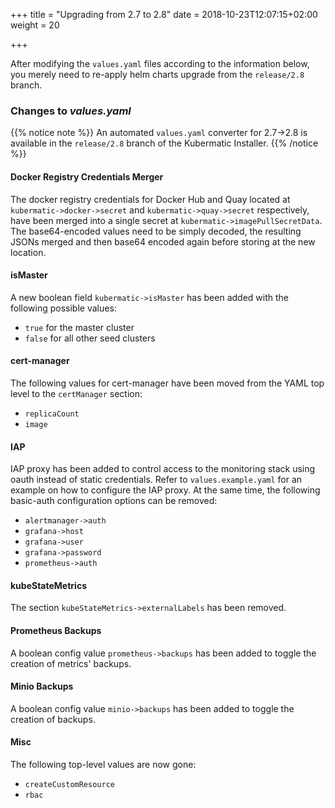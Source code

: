 +++
title = "Upgrading from 2.7 to 2.8"
date = 2018-10-23T12:07:15+02:00
weight = 20

+++

After modifying the `values.yaml` files according to the information below, you merely need to re-apply helm charts upgrade from the `release/2.8` branch.

### Changes to *values.yaml*

{{% notice note %}}
An automated `values.yaml` converter for 2.7->2.8 is available in the `release/2.8` branch of the Kubermatic Installer.
{{% /notice %}}

#### Docker Registry Credentials Merger

The docker registry credentials for Docker Hub and Quay located at `kubermatic->docker->secret` and `kubermatic->quay->secret` respectively, have been merged into a single secret at `kubermatic->imagePullSecretData`. The base64-encoded values need to be simply decoded, the resulting JSONs merged and then base64 encoded again before storing at the new location.

#### isMaster

A new boolean field `kubermatic->isMaster` has been added with the following possible values:

- `true` for the master cluster
- `false` for all other seed clusters

#### cert-manager

The following values for cert-manager have been moved from the YAML top level to the `certManager` section:

- `replicaCount`
- `image`

#### IAP

IAP proxy has been added to control access to the monitoring stack using oauth instead of static credentials. Refer to `values.example.yaml` for an example on how to configure the IAP proxy. At the same time, the following basic-auth configuration options can be removed:

- `alertmanager->auth`
- `grafana->host`
- `grafana->user`
- `grafana->password`
- `prometheus->auth`

#### kubeStateMetrics

The section `kubeStateMetrics->externalLabels` has been removed.

#### Prometheus Backups

A boolean config value `prometheus->backups` has been added to toggle the creation of metrics' backups.

#### Minio Backups

A boolean config value `minio->backups` has been added to toggle the creation of backups.

#### Misc

The following top-level values are now gone:

- `createCustomResource`
- `rbac`
